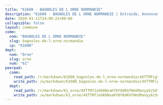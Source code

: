 ```yaml
---
title: "61600 - BAGNOLES DE L ORNE NORMANDIE"
description: "61600 - BAGNOLES DE L ORNE NORMANDIE | Entraide, Annonces, Initiatives"
date: 2020-01-11T14:09:21+09:00
collapsible: false
layout: commune
comm:
  nom: "BAGNOLES DE L ORNE NORMANDIE"
  slug: bagnoles-de-l-orne-normandie
  cp: "61600"
dept:
  nom: "Orne"
  slug: orne
  num: "61"
peerpad:
  comm:
    read_path: /r/markdown/61600_bagnoles-de-l-orne-normandie/4XTTMFigYjDgCD89a4Q9wdHCMyAKE3vSgkQwBoj9etSn2Ddun
    write_path: /w/markdown/61600_bagnoles-de-l-orne-normandie/4XTTMFigYjDgCD89a4Q9wdHCMyAKE3vSgkQwBoj9etSn2Ddun-K3TgU9a3G8dXTbRS8ZaVN6LpibkzN47o1vZYFxbCic4xaQnT275RXznz99ab7hMxoUtujJW1eeZWJGzQkGZRcbigbrqcQfeQuRFaezzdjPjn54ytkAmd55223XWtwTcBwvmjGQNY
  dept:
    read_path: /r/markdown/61_orne/4XTTM7JxGK6NxaKY6Y8dKGfHmSManyy6z5d78TaTcUn3zJjy6
    write_path: /w/markdown/61_orne/4XTTM7JxGK6NxaKY6Y8dKGfHmSManyy6z5d78TaTcUn3zJjy6-K3TgUN9f9h2Fmk7w15QXNPtmJYWWDYEB4sLb6BW46ErzRh2NG4TmnnXd3GJfJ3dVSNBE8WudjKbLAy4CD2mQTtYeoUAUzvKztzGsCxcQ4ezpe7WGMgkNubsBkL3vV47Zushr5DqN
---
```


